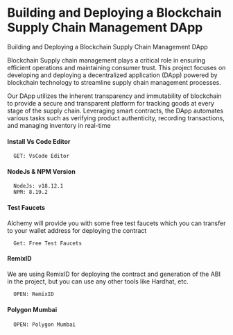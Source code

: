
# Building and Deploying a Blockchain Supply Chain Management DApp

Building and Deploying a Blockchain Supply Chain Management DApp

Blockchain Supply chain management plays a critical role in ensuring efficient operations and maintaining consumer trust. This project focuses on developing and deploying a decentralized application (DApp) powered by blockchain technology to streamline supply chain management processes.

Our DApp utilizes the inherent transparency and immutability of blockchain to provide a secure and transparent platform for tracking goods at every stage of the supply chain. Leveraging smart contracts, the DApp automates various tasks such as verifying product authenticity, recording transactions, and managing inventory in real-time


#### Install Vs Code Editor

```https://code.visualstudio.com/download
  GET: VsCode Editor
```

#### NodeJs & NPM Version

```https://nodejs.org/en/download
  NodeJs: v18.12.1
  NPM: 8.19.2
```


#### Test Faucets

Alchemy will provide you with some free test faucets which you can transfer to your wallet address for deploying the contract

```https://www.alchemy.com/faucets
  Get: Free Test Faucets
```

#### RemixID

We are using RemixID for deploying the contract and generation of the ABI in the project, but you can use any other tools like Hardhat, etc.

```https://remix-project.org
  OPEN: RemixID
```

#### Polygon Mumbai

```https://mumbai.polygonscan.com/
  OPEN: Polygon Mumbai
```

